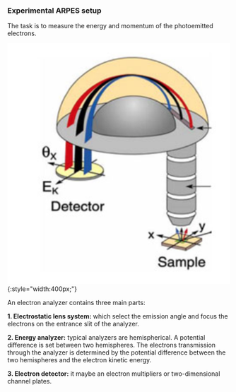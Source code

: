 ### Experimental ARPES setup 

The task is to measure the energy and momentum of the photoemitted electrons. 

![ARPES-detector](../img/arpes-detector.png){:style="width:400px;"} 

An electron analyzer contains three main parts: 

**1. Electrostatic lens system:** which select the emission angle and focus the electrons on the entrance slit of the analyzer. 

**2. Energy analyzer:** typical analyzers are hemispherical. A potential difference is set between two hemispheres. The electrons transmission through the analyzer is determined by the potential difference between the two hemispheres and the electron kinetic energy. 

**3. Electron detector:** it maybe an electron multipliers or two-dimensional channel plates. 
